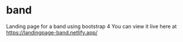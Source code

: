 # band
Landing page for a band using bootstrap 4
You can view it live here at https://landingpage-band.netlify.app/
